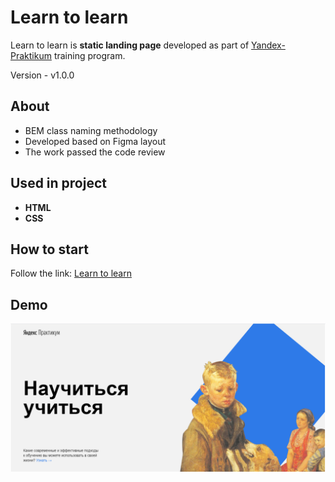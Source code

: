 # Learn to learn
Learn to learn is **static landing page** developed as part of [Yandex-Praktikum](https://praktikum.yandex.ru/) training program.

Version - v1.0.0

## About

- BEM class naming methodology
- Developed based on Figma layout
- The work passed the code review

## Used in project

- **HTML**
- **CSS**

## How to start

Follow the link: [Learn to learn](https://juzlov.github.io/Learn-to-learn/)

## Demo

![Main page](https://github.com/juzlov/Learn-to-learn/blob/master/images/Learn-to-learn-Demo.PNG)
